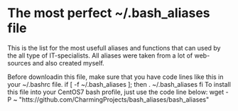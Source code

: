 # The most perfect ~/.bash_aliases file

This is the list for the most usefull aliases and functions that can used by the all type of IT-specialists.
All aliases were taken from a lot of web-sources and also created myself.

Before downloadin this file, make sure that you have code lines like this in your ~/.bashrc file.
    if [ -f ~/.bash_aliases ]; then
        . ~/.bash_aliases
    fi
To install this file into your CentOS7 bash profile, just use the code line below:
wget -P ~ "htts://github.com/CharmingProjects/bash_aliases/bash_aliases" 

